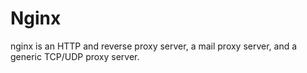 # Nginx

nginx is an HTTP and reverse proxy server, a mail proxy server, and a generic TCP/UDP proxy server.
